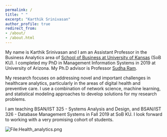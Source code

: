 ```yaml
---
permalink: /
title: " "
excerpt: "Karthik Srinivasan"
author_profile: true
redirect_from:
- /about/
- /about.html
---
```

My name is Karthik Srinivasan and I am an Assistant Professor in the Business Analytics area of [School of Business at University of Kansas](https://business.ku.edu/) (SoB KU). I completed my PhD in Management Information Systems in 2019 at University of Arizona. My Ph.D advisor is Professor [Sudha Ram](https://mis.eller.arizona.edu/people/sudha-ram).

My research focuses on addressing novel and important challenges in healthcare analytics, particularly in the areas of digital health and preventive care. I use a combination of network science, machine learning, and statistical modeling approaches to develop solutions for my research problems.

I am teaching BSAN/IST 325 - Systems Analysis and Design, and BSAN/IST 326 - Database Management Systems in Fall 2019 at SoB KU. I look forward to working with a very promising cohort of students.

<div class="wp-caption aligncenter" style="width: 775px">
  <p>
    <img class="aligncenter" src="http://karanalytics.com/images/Health_analytics.png" alt="File:Health_analytics.png"/>
  </p>
</div>
